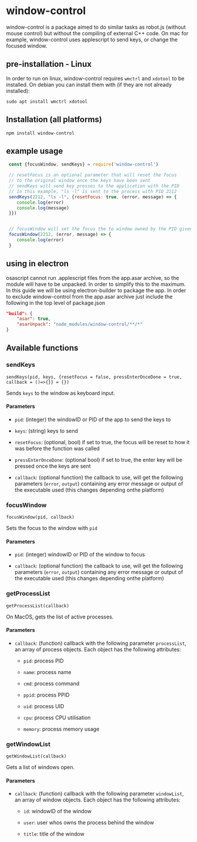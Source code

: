 # window-control

window-control is a package aimed to do similar tasks as robot.js (without mouse control) but without the compiling of external C++ code.
On mac for example, window-control uses applescript to send keys, or change the focused window.

## pre-installation - Linux

In order to run on linux, window-control requires ```wmctrl``` and ```xdotool``` to be installed. On debian you can install them with (if they are not already installed):

```
sudo apt install wmctrl xdotool
```

## Installation (all platforms)

```
npm install window-control
```

## example usage

```javascript
 const {focusWindow, sendKeys} = require('window-control')

 // resetFocus is an optional parameter that will reset the focus 
 // to the original window once the keys have been sent
 // sendKeys will send key presses to the application with the PID
 // in this example, "ls -l" is sent to the process with PID 2212
 sendKeys(2212, "ls -l", {resetFocus: true, (error, message) => {
    console.log(error)
    console.log(message)
 }})


 // focusWindow will set the focus the to window owned by the PID given (in this case 2212)
 focusWindow(2212, (error, message) => {
    console.log(error)
 }
 ```

## using in electron

osascript cannot run .applescript files from the app.asar archive, so the module will have to be unpacked. 
In order to simplify this to the maximum. In this guide we will be using electron-builder to package the app.
In order to exclude window-control from the app.asar archive just include the following in the top level of package.json

```JSON
"build": {
    "asar": true,
    "asarUnpack": "node_modules/window-control/**/*"
}
 ```

## Available functions

### sendKeys

```sendKeys(pid, keys, {resetFocus = false, pressEnterOnceDone = true, callback = ()=>{}} = {})```

Sends ```keys``` to the window as keyboard input.

#### Parameters

- ```pid```: (integer) the windowID or PID of the app to send the keys to 

- ```keys```: (string) keys to send

- ```resetFocus```: (optional, bool) if set to true, the focus will be reset to how it was before the function was called

- ```pressEnterOnceDone```: (optional bool) if set to true, the enter key will be pressed once the keys are sent

- ```callback```: (optional function) the callback to use, will get the following parameters (```error```, ```output```) containing any error message or output of the executable used (this changes depending onthe platform)

### focusWindow

```focusWindow(pid, callback)```

Sets the focus to the window with ```pid```

#### Parameters

- ```pid```: (integer) windowID or PID of the window to focus

- ```callback```: (optional function) the callback to use, will get the following parameters (```error```, ```output```) containing any error message or output of the executable used (this changes depending onthe platform)

### getProcessList

```getProcessList(callback)```

On MacOS, gets the list of active processes.

#### Parameters

- ```callback```: (function) callback with the following parameter ```processList```, an array of process objects. Each object has the following attributes:

  - ```pid```: process PID

  - ```name```: process name

  - ```cmd```: process command

  - ```ppid```: process PPID

  - ```uid```: process UID

  - ```cpu```: process CPU utilisation

  - ```memory```: process memory usage

### getWindowList

```getWindowList(callback)```

Gets a list of windows open.

#### Parameters

- ```callback```: (function) callback with the following parameter ```windowList```, an array of window objects. Each object has the following attributes:

  - ```id```: windowID of the window
  
  - ```user```: user whos owns the process behind the window

  - ```title```: title of the window
